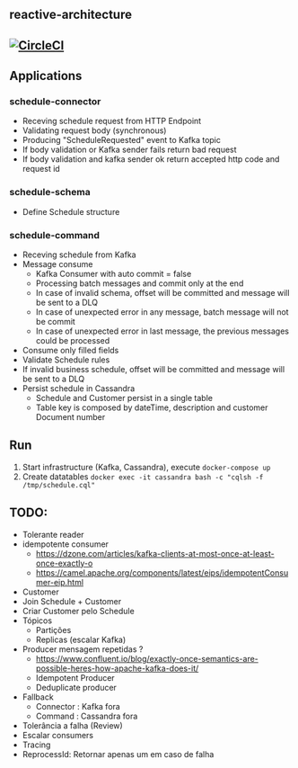 reactive-architecture
------------------------------------------------------
[![CircleCI](https://circleci.com/gh/emmanuelneri/reactive-microservices/tree/master.svg?style=svg&circle-token=c7c1c9ef3ae5b4148c847e3e554753fd456a6987)](<LINK>)
------------------------------------------------------

## Applications

### schedule-connector
- Receving schedule request from HTTP Endpoint
- Validating request body (synchronous)
- Producing "ScheduleRequested" event to Kafka topic
- If body validation or Kafka sender fails return bad request
- If body validation and kafka sender ok return accepted http code and request id

### schedule-schema
- Define Schedule  structure

### schedule-command
- Receving schedule from Kafka
- Message consume 
  - Kafka Consumer with auto commit = false
  - Processing batch messages and commit only at the end
  - In case of invalid schema, offset will be committed and message will be sent to a DLQ
  - In case of unexpected error in any message, batch message will not be commit 
  - In case of unexpected error in last message, the previous messages could be processed
- Consume only filled fields 
- Validate Schedule rules
 - If invalid business schedule, offset will be committed and message will be sent to a DLQ
- Persist schedule in Cassandra
  - Schedule and Customer persist in a single table
  - Table key is composed by dateTime, description and customer Document number 

## Run

1. Start infrastructure (Kafka, Cassandra), execute ```docker-compose up```
2. Create datatables ```docker exec -it cassandra bash -c "cqlsh -f /tmp/schedule.cql"```


## TODO: 

- Tolerante reader
- idempotente consumer
    - https://dzone.com/articles/kafka-clients-at-most-once-at-least-once-exactly-o
    - https://camel.apache.org/components/latest/eips/idempotentConsumer-eip.html
- Customer
- Join Schedule + Customer
- Criar Customer pelo Schedule
- Tópicos
    - Partições
    - Replicas (escalar Kafka)
- Producer mensagem repetidas ?
    - https://www.confluent.io/blog/exactly-once-semantics-are-possible-heres-how-apache-kafka-does-it/
    - Idempotent Producer
    - Deduplicate producer
- Fallback 
  - Connector : Kafka fora
  - Command : Cassandra fora
- Tolerância a falha (Review)
- Escalar consumers
- Tracing
- ReprocessId: Retornar apenas um em caso de falha
